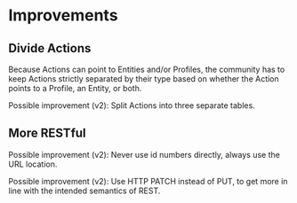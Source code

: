 # Improvements

## Divide Actions

Because Actions can point to Entities and/or Profiles, the community has to keep Actions strictly separated by their type based on whether the Action points to a Profile, an Entity, or both.

Possible improvement (v2): Split Actions into three separate tables.

## More RESTful

Possible improvement (v2): Never use id numbers directly, always use the URL location.

Possible improvement (v2): Use HTTP PATCH instead of PUT, to get more in line with the intended semantics of REST.
